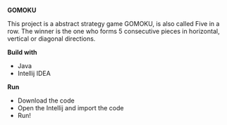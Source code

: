 **GOMOKU**

This project is a abstract strategy game GOMOKU, is also called Five in a row.
The winner is the one who forms 5 consecutive pieces in horizontal, vertical or diagonal directions.


**Build with**

* Java
* Intellij IDEA

**Run**

* Download the code
* Open the Intellij and import the code 
* Run!